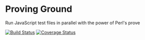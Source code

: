 # Proving Ground

Run JavaScript test files in parallel with the power of Perl's prove

[![Build Status](https://travis-ci.org/RetailMeNotSandbox/proving-ground.svg?branch=master)](https://travis-ci.org/RetailMeNotSandbox/proving-ground) [![Coverage Status](https://coveralls.io/repos/github/RetailMeNotSandbox/proving-ground/badge.svg?branch=master)](https://coveralls.io/github/RetailMeNotSandbox/proving-ground?branch=master)
